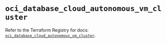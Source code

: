 # `oci_database_cloud_autonomous_vm_cluster`

Refer to the Terraform Registry for docs: [`oci_database_cloud_autonomous_vm_cluster`](https://registry.terraform.io/providers/oracle/oci/7.19.0/docs/resources/database_cloud_autonomous_vm_cluster).
